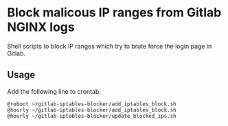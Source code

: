 # Block malicous IP ranges from Gitlab NGINX logs

Shell scripts to block IP ranges which try to brute force the 
login page in Gitlab.

## Usage

Add the following line to crontab:

```
@reboot ~/gitlab-iptables-blocker/add_iptables_block.sh
@hourly ~/gitlab-iptables-blocker/add_iptables_block.sh 
@hourly ~/gitlab-iptables-blocker/update_blocked_ips.sh 
```
